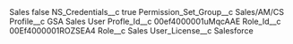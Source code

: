 <?xml version="1.0" encoding="UTF-8"?>
<CustomMetadata xmlns="http://soap.sforce.com/2006/04/metadata" xmlns:xsi="http://www.w3.org/2001/XMLSchema-instance" xmlns:xsd="http://www.w3.org/2001/XMLSchema">
    <label>Sales</label>
    <protected>false</protected>
    <values>
        <field>NS_Credentials__c</field>
        <value xsi:type="xsd:boolean">true</value>
    </values>
    <values>
        <field>Permission_Set_Group__c</field>
        <value xsi:type="xsd:string">Sales/AM/CS</value>
    </values>
    <values>
        <field>Profile__c</field>
        <value xsi:type="xsd:string">GSA Sales User</value>
    </values>
    <values>
        <field>Profle_Id__c</field>
        <value xsi:type="xsd:string">00ef4000001uMqcAAE</value>
    </values>
    <values>
        <field>Role_Id__c</field>
        <value xsi:type="xsd:string">00Ef4000001ROZSEA4</value>
    </values>
    <values>
        <field>Role__c</field>
        <value xsi:type="xsd:string">Sales</value>
    </values>
    <values>
        <field>User_License__c</field>
        <value xsi:type="xsd:string">Salesforce</value>
    </values>
</CustomMetadata>
